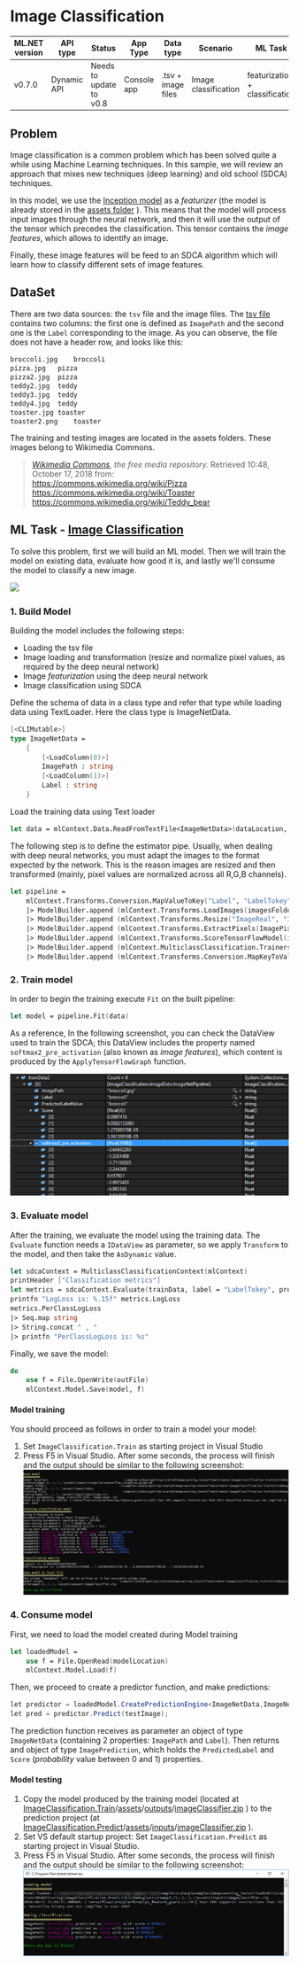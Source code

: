 # Image Classification


| ML.NET version | API type          | Status                        | App Type    | Data type | Scenario            | ML Task                   | Algorithms                  |
|----------------|-------------------|-------------------------------|-------------|-----------|---------------------|---------------------------|-----------------------------|
| v0.7.0           | Dynamic API | Needs to update to v0.8 | Console app | .tsv + image files | Image classification | featurization + classification  | deep neural network + SDCA |


## Problem 
Image classification is a common problem which has been solved quite a while using Machine Learning techniques. In this sample, we will review an approach that mixes new techniques (deep learning) and old school (SDCA) techniques.

In this model, we use the [Inception model](https://storage.googleapis.com/download.tensorflow.org/models/inception5h.zip) as a *featurizer* (the model is already stored in the [assets folder](./ImageClassification.Train/assets/inputs/inception/) ). This means that the model will process input images through the neural network, and then it will use the output of the tensor which precedes the classification. This tensor contains the *image features*, which allows to identify an image.

Finally, these image features will be feed to an SDCA algorithm which will learn how to classify different sets of image features.

## DataSet
There are two data sources: the `tsv` file and the image files.  The [tsv file](./ImageClassification.Train/assets/inputs/data/tags.tsv) contains two columns: the first one is defined as `ImagePath` and the second one is the `Label` corresponding to the image. As you can observe, the file does not have a header row, and looks like this:
```tsv
broccoli.jpg	broccoli
pizza.jpg	pizza
pizza2.jpg	pizza
teddy2.jpg	teddy
teddy3.jpg	teddy
teddy4.jpg	teddy
toaster.jpg	toaster
toaster2.png	toaster
```
The training and testing images are located in the assets folders. These images belong to Wikimedia Commons.
> *[Wikimedia Commons](https://commons.wikimedia.org/w/index.php?title=Main_Page&oldid=313158208), the free media repository.* Retrieved 10:48, October 17, 2018 from:  
> https://commons.wikimedia.org/wiki/Pizza  
> https://commons.wikimedia.org/wiki/Toaster  
> https://commons.wikimedia.org/wiki/Teddy_bear  

## ML Task - [Image Classification](https://en.wikipedia.org/wiki/Outline_of_object_recognition)
To solve this problem, first we will build an ML model. Then we will train the model on existing data, evaluate how good it is, and lastly we'll consume the model to classify a new image.

![](https://raw.githubusercontent.com/dotnet/machinelearning-samples/features/samples-new-api/samples/csharp/getting-started/shared_content/modelpipeline.png)

### 1. Build Model
Building the model includes the following steps:
* Loading the tsv file
* Image loading and transformation (resize and normalize pixel values, as required by the deep neural network)
* Image *featurization* using the deep neural network
* Image classification using SDCA

Define the schema of data in a class type and refer that type while loading data using TextLoader. Here the class type is ImageNetData. 

```fsharp
[<CLIMutable>]
type ImageNetData = 
    {
        [<LoadColumn(0)>]
        ImagePath : string
        [<LoadColumn(1)>]
        Label : string
    }
```
Load the training data using Text loader

```fsharp
let data = mlContext.Data.ReadFromTextFile<ImageNetData>(dataLocation, hasHeader = false)
```

The following step is to define the estimator pipe. Usually, when dealing with deep neural networks, you must adapt the images to the format expected by the network. This is the reason images are resized and then transformed (mainly, pixel values are normalized across all R,G,B channels).

```fsharp
let pipeline =
    mlContext.Transforms.Conversion.MapValueToKey("Label", "LabelTokey")
    |> ModelBuilder.append (mlContext.Transforms.LoadImages(imagesFolder, struct ("ImagePath", "ImageReal")))
    |> ModelBuilder.append (mlContext.Transforms.Resize("ImageReal", "ImageReal", imageHeight, imageWidth))
    |> ModelBuilder.append (mlContext.Transforms.ExtractPixels(ImagePixelExtractorTransform.ColumnInfo("ImageReal", "input", interleave = channelsLast, offset = float32 mean)))
    |> ModelBuilder.append (mlContext.Transforms.ScoreTensorFlowModel(inputModelLocation, [| "input" |], [| "softmax2_pre_activation" |]))
    |> ModelBuilder.append (mlContext.MulticlassClassification.Trainers.LogisticRegression("LabelTokey", "softmax2_pre_activation"))
    |> ModelBuilder.append (mlContext.Transforms.Conversion.MapKeyToValue(struct("PredictedLabel", "PredictedLabelValue")))
```

### 2. Train model
In order to begin the training execute `Fit` on the built pipeline:
```fsharp 
let model = pipeline.Fit(data)
```
As a reference, In the following screenshot, you can check the DataView used to train the SDCA; this DataView includes the property named `softmax2_pre_activation` (also known as *image features*), which content is produced by the `ApplyTensorFlowGraph` function.  

![](./docs/train_debug.png)

### 3. Evaluate model
After the training, we evaluate the model using the training data. The `Evaluate` function needs a `IDataView` as parameter, so we apply `Transform` to the model, and then take the `AsDynamic` value.
```fsharp
let sdcaContext = MulticlassClassificationContext(mlContext)
printHeader ["Classification metrics"]
let metrics = sdcaContext.Evaluate(trainData, label = "LabelTokey", predictedLabel = "PredictedLabel")
printfn "LogLoss is: %.15f" metrics.LogLoss
metrics.PerClassLogLoss
|> Seq.map string
|> String.concat " , "
|> printfn "PerClassLogLoss is: %s"
```

Finally, we save the model:
```fsharp
do 
    use f = File.OpenWrite(outFile)
    mlContext.Model.Save(model, f)
```

#### Model training
You should proceed as follows in order to train a model your model:
1) Set `ImageClassification.Train` as starting project in Visual Studio
2) Press F5 in Visual Studio. After some seconds, the process will finish and the output should be similar to the following screenshot:
![](./docs/train_console.png)

### 4. Consume model
First, we need to load the model created during Model training
```fsharp
let loadedModel = 
    use f = File.OpenRead(modelLocation)
    mlContext.Model.Load(f)
```

Then, we proceed to create a predictor function, and make predictions:
```csharp
let predictor = loadedModel.CreatePredictionEngine<ImageNetData,ImageNetPrediction>(mlContext
let pred = predictor.Predict(testImage);
```
The prediction function receives as parameter an object of type `ImageNetData` (containing 2 properties: `ImagePath` and `Label`). Then returns and object of type `ImagePrediction`, which holds the `PredictedLabel` and `Score` (*probability* value between 0 and 1) properties.

#### Model testing
1) Copy the model produced by the training model (located at [ImageClassification.Train](./ImageClassification.Train/)/[assets](./ImageClassification.Train/assets/)/[outputs](./ImageClassification.Train/assets/outputs/)/[imageClassifier.zip](./ImageClassification.Train/assets/outputs/imageClassifier.zip) ) to the prediction project (at [ImageClassification.Predict](./ImageClassification.Predict/)/[assets](./ImageClassification.Predict/assets/)/[inputs](./ImageClassification.Predict/assets/inputs/)/[imageClassifier.zip](./ImageClassification.Predict/assets/inputs/imageClassifier.zip) ).
2) Set VS default startup project: Set `ImageClassification.Predict` as starting project in Visual Studio. 
3) Press F5 in Visual Studio. After some seconds, the process will finish and the output should be similar to the following screenshot:
![](./docs/predict_console.png)
